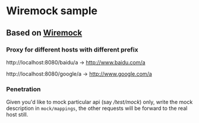# Wiremock sample

## Based on [Wiremock](http://wiremock.org)

### Proxy for different hosts with different prefix

http://localhost:8080/baidu/a  ->  http://www.baidu.com/a

http://localhost:8080/google/a  ->  http://www.google.com/a

### Penetration

Given you'd like to mock particular api (say */test/mock*) only, write the mock description in `mock/mappings`, the other requests will be forward to the real host still.
